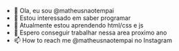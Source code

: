 - 👋 Ola, eu sou @matheusnaotempai
- 👀 Estou interessado em saber programar
- 🌱 Atualmente estou aprendendo html/css e js
- 💞️ Espero conseguir trabalhar nessa area proximo ano
- 📫 How to reach me @matheusnaotempai no Instagram

<!---
matheusnaotempai/matheusnaotempai is a ✨ special ✨ repository because its `README.md` (this file) appears on your GitHub profile.
You can click the Preview link to take a look at your changes.
--->

